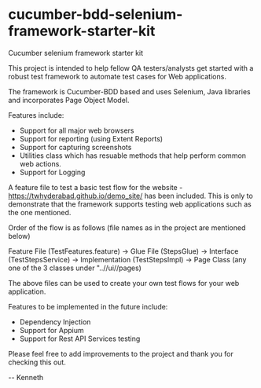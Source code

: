 # cucumber-bdd-selenium-framework-starter-kit
Cucumber selenium framework starter kit

This project is intended to help fellow QA testers/analysts get started with a robust test framework to  automate test cases for Web applications.

The framework is Cucumber-BDD based and uses Selenium, Java libraries and incorporates Page Object Model.

Features include:

 - Support for all major web browsers 
 - Support for reporting (using Extent Reports)
 - Support for capturing screenshots
 - Utilities class which has resuable methods that help perform common web actions.
 - Support for Logging
 
 A feature file to test a basic test flow for the website - https://twhyderabad.github.io/demo_site/ has been included. 
 This is only to demonstrate that the framework supports testing web applications such as the one mentioned.
 
 Order of the flow is as follows (file names as in the project are mentioned below)
 
Feature File (TestFeatures.feature) -> Glue File (StepsGlue) -> Interface  (TestStepsService)  -> Implementation (TestStepsImpl) -> Page Class 
(any one of the 3 classes under "..//ui//pages)

The above files can be used to create your own test flows for your web application.

Features to be implemented in the future include:

- Dependency Injection
- Support for Appium
- Support for Rest API Services testing 
 
 Please feel free to add improvements to the project and thank you for checking this out.
 
 
 --
 Kenneth
 

